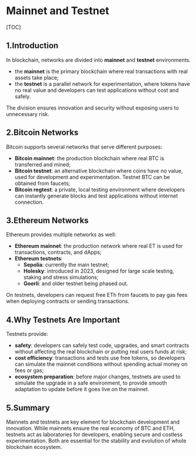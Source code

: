 # Mainnet and Testnet

[TOC]

## 1.Introduction

In blockchain, networks are divided into **mainnet** and **testnet** environments.

* the **mainnet** is the primary blockchain where real transactions with real assets take place;
* the **testnet** is a parallel network for experimentation, where tokens have no real value and developers can test applications without cost and safely.

The division ensures innovation and security without exposing users to unnecessary risk.

## 2.Bitcoin Networks

Bitcoin supports several networks that serve different purposes:

* **Bitcoin mainnet**: the production blockchain where real BTC is transferred and mined;
* **Bitcoin testnet**: an alternative blockchain where coins have no value, used for development and experimentation. Testnet BTC can be obtained from faucets;
* **Bitcoin regtest**: a private, local testing environment where developers can instantly generate blocks and test applications without internet connection.

## 3.Ethereum Networks

Ethereum provides multiple networks as well:

* **Ethereum mainnet**: the production network where real ET is used for transactions, contracts, and dApps;
* **Ethereum testnets**:
  * **Sepolia**: currently the main testnet;
  * **Holesky**: introduced in 2023, designed for large scale testing, staking and stress simulations;
  * **Goerli**: and older testnet being phased out.
  
On testnets, developers can request free ETh from faucets to pay gas fees when deploying contracts or sending transactions.

## 4.Why Testnets Are Important

Testnets provide:

* **safety**: developers can safely test code, upgrades, and smart contracts without affecting the real blockchain or putting real users funds at risk;
* **cost efficiency**: transactions and tests use free tokens, so developers can simulate the mainnet conditions without spending actual money on fees or gas;
* **ecosystem preparation**: before major changes, testnets are used to simulate the upgrade in a safe environment, to provide smooth adaptation to update before it goes live on the mainnet.

## 5.Summary

Mainnets and testnets are key element for blockchain development and innovation. While mainnets ensure the real economy of BTC and ETH, testnets act as laboratories for developers, enabling secure and costless experimentation. Both are essential for the stability and evolution of whole blockchain ecosystem.
